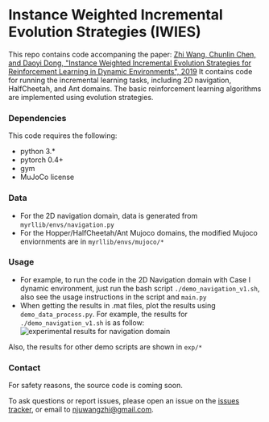 # Instance Weighted Incremental Evolution Strategies (IWIES)

This repo contains code accompaning the paper: [Zhi Wang, Chunlin Chen, and Daoyi Dong, "Instance Weighted Incremental Evolution Strategies for Reinforcement Learning in Dynamic Environments", 2019]()
It contains code for running the incremental learning tasks, including 2D navigation, HalfCheetah, and Ant domains. The basic reinforcement learning algorithms are implemented using evolution strategies.

### Dependencies
This code requires the following:
* python 3.\*
* pytorch 0.4+
* gym
* MuJoCo license

### Data
* For the 2D navigation domain, data is generated from `myrllib/envs/navigation.py`
* For the Hopper/HalfCheetah/Ant Mujoco domains, the modified Mujoco enviornments are in `myrllib/envs/mujoco/*`

### Usage 
* For example, to run the code in the 2D Navigation domain with Case I dynamic environment, just run the bash script `./demo_navigation_v1.sh`, also see the usage instructions in the script and `main.py`
* When getting the results in .mat files, plot the results using `demo_data_process.py`. For example, the results for `./demo_navigation_v1.sh` is as follow:
![experimental results for navigation domain]()

Also, the results for other demo scripts are shown in `exp/*`

### Contact 
For safety reasons, the source code is coming soon.

To ask questions or report issues, please open an issue on the [issues tracker](https://github.com/HeyuanMingong/iwies/issues), or email to njuwangzhi@gmail.com.
 





